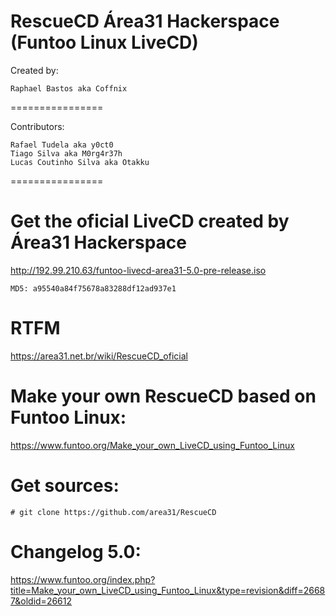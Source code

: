 RescueCD Área31 Hackerspace (Funtoo Linux LiveCD)
================

Created by:
~~~~
Raphael Bastos aka Coffnix
~~~~

================

Contributors:

~~~~
Rafael Tudela aka y0ct0
Tiago Silva aka M0rg4r37h
Lucas Coutinho Silva aka Otakku
~~~~

================

# Get the oficial LiveCD created by Área31 Hackerspace

http://192.99.210.63/funtoo-livecd-area31-5.0-pre-release.iso

~~~~
MD5: a95540a84f75678a83288df12ad937e1
~~~~



# RTFM

https://area31.net.br/wiki/RescueCD_oficial



# Make your own RescueCD based on Funtoo Linux:

https://www.funtoo.org/Make_your_own_LiveCD_using_Funtoo_Linux



# Get sources:

~~~~
# git clone https://github.com/area31/RescueCD
~~~~



# Changelog 5.0:

https://www.funtoo.org/index.php?title=Make_your_own_LiveCD_using_Funtoo_Linux&type=revision&diff=26687&oldid=26612
